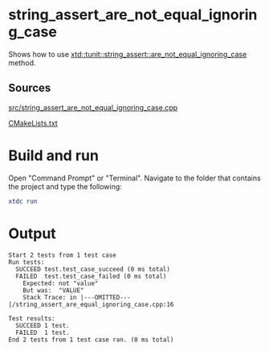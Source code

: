 # string_assert_are_not_equal_ignoring_case

Shows how to use [xtd::tunit::string_assert::are_not_equal_ignoring_case](https://codedocs.xyz/gammasoft71/xtd/classxtd_1_1tunit_1_1string__assert.html#a863b7c3895dbefe02a0b7ac427c98ebf) method.

## Sources

[src/string_assert_are_not_equal_ignoring_case.cpp](src/string_assert_are_not_equal_ignoring_case.cpp)

[CMakeLists.txt](CMakeLists.txt)

# Build and run

Open "Command Prompt" or "Terminal". Navigate to the folder that contains the project and type the following:

```cmake
xtdc run
```

# Output

```
Start 2 tests from 1 test case
Run tests:
  SUCCEED test.test_case_succeed (0 ms total)
  FAILED  test.test_case_failed (0 ms total)
    Expected: not "value"
    But was:  "VALUE"
    Stack Trace: in |---OMITTED---|/string_assert_are_equal_ignoring_case.cpp:16

Test results:
  SUCCEED 1 test.
  FAILED  1 test.
End 2 tests from 1 test case ran. (0 ms total)
```
